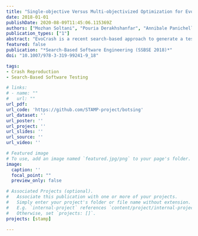```yaml
---
title: "Single-objective Versus Multi-objectivized Optimization for Evolutionary Crash Reproduction"
date: 2018-01-01
publishDate: 2020-08-09T11:45:06.115369Z
authors: ["Mozhan Soltani", "Pouria Derakhshanfar", "Annibale Panichella", admin, "Andy Zaidman", "Arie van Deursen"]
publication_types: ["1"]
abstract: "EvoCrash is a recent search-based approach to generate a test case that reproduces reported crashes. The search is guided by a fitness function that uses a weighted sum scalarization to combine three different heuristics: (i) code coverage, (ii) crash coverage and (iii) stack trace similarity. In this study, we propose and investigate two alternatives to the weighted sum scalarization: (i) the simple sum scalarization and (ii) the multi-objectivization, which decomposes the fitness function into several optimization objectives as an attempt to increase test case diversity. We implemented the three alternative optimizations as an extension of EvoSuite, a popular search-based unit test generator, and applied them on 33 real-world crashes. Our results indicate that for complex crashes the weighted sum reduces the test case generation time, compared to the simple sum, while for simpler crashes the effect is the opposite. Similarly, for complex crashes, multi-objectivization reduces test generation time compared to optimizing with the weighted sum; we also observe one crash that can be replicated only by multi-objectivization. Through our manual analysis, we found out that when optimizing the original weighted function gets trapped in local optima, optimization for decomposed objectives improves the search for crash reproduction. Generally, while multi-objectivization is under-explored, our results are promising and encourage further investigations of the approach."
featured: false
publication: "*Search-Based Software Engineering (SSBSE 2018)*"
doi: "10.1007/978-3-319-99241-9_18"

tags:
- Crash Reproduction
- Search-Based Software Testing

# links:
# - name: ""
#   url: ""
url_pdf:
url_code: 'https://github.com/STAMP-project/botsing'
url_dataset: ''
url_poster: ''
url_project: ''
url_slides: ''
url_source: ''
url_video: ''

# Featured image
# To use, add an image named `featured.jpg/png` to your page's folder.
image:
  caption: ''
  focal_point: ""
  preview_only: false

# Associated Projects (optional).
#   Associate this publication with one or more of your projects.
#   Simply enter your project's folder or file name without extension.
#   E.g. `internal-project` references `content/project/internal-project/index.md`.
#   Otherwise, set `projects: []`.
projects: [stamp]

---
```

